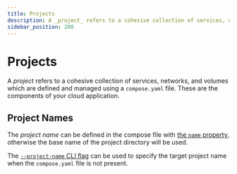 ```yaml
---
title: Projects
description: A _project_ refers to a cohesive collection of services, networks, and volumes which are defined and managed using a `compose.yml` file.
sidebar_position: 200
---
```


# Projects

A _project_ refers to a cohesive collection of services, networks, and volumes which are defined and managed using a `compose.yaml` file. These are the components of your cloud application.

## Project Names

The _project name_ can be defined in the compose file with [the `name` property](https://docs.docker.com/compose/compose-file/04-version-and-name/#name-top-level-element), otherwise the base name of the project directory will be used.

The [`--project-name` CLI flag](/docs/cli/defang) can be used to specify the target project name when the `compose.yaml` file is not present.

